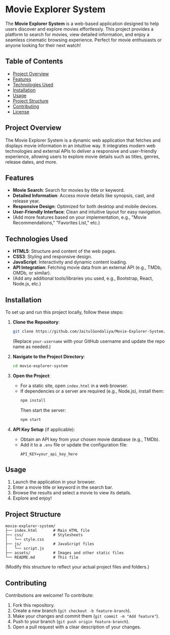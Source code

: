 # Movie Explorer System

The **Movie Explorer System** is a web-based application designed to help users discover and explore movies effortlessly. This project provides a platform to search for movies, view detailed information, and enjoy a seamless cinematic browsing experience. Perfect for movie enthusiasts or anyone looking for their next watch!

## Table of Contents
- [Project Overview](#project-overview)
- [Features](#features)
- [Technologies Used](#technologies-used)
- [Installation](#installation)
- [Usage](#usage)
- [Project Structure](#project-structure)
- [Contributing](#contributing)
- [License](#license)

## Project Overview
The Movie Explorer System is a dynamic web application that fetches and displays movie information in an intuitive way. It integrates modern web technologies and external APIs to deliver a responsive and user-friendly experience, allowing users to explore movie details such as titles, genres, release dates, and more.

## Features
- **Movie Search**: Search for movies by title or keyword.
- **Detailed Information**: Access movie details like synopsis, cast, and release year.
- **Responsive Design**: Optimized for both desktop and mobile devices.
- **User-Friendly Interface**: Clean and intuitive layout for easy navigation.
- (Add more features based on your implementation, e.g., "Movie Recommendations," "Favorites List," etc.)

## Technologies Used
- **HTML5**: Structure and content of the web pages.
- **CSS3**: Styling and responsive design.
- **JavaScript**: Interactivity and dynamic content loading.
- **API Integration**: Fetching movie data from an external API (e.g., TMDb, OMDb, or similar).
- (Add any additional tools/libraries you used, e.g., Bootstrap, React, Node.js, etc.)

## Installation
To set up and run this project locally, follow these steps:

1. **Clone the Repository**:
   ```bash
   git clone https://github.com/JaitulGondaliya/Movie-Explorer-System.git
   ```
   (Replace `your-username` with your GitHub username and update the repo name as needed.)

2. **Navigate to the Project Directory**:
   ```bash
   cd movie-explorer-system
   ```

3. **Open the Project**:
   - For a static site, open `index.html` in a web browser.
   - If dependencies or a server are required (e.g., Node.js), install them:
     ```bash
     npm install
     ```
     Then start the server:
     ```bash
     npm start
     ```

4. **API Key Setup** (if applicable):
   - Obtain an API key from your chosen movie database (e.g., TMDb).
   - Add it to a `.env` file or update the configuration file:
     ```
     API_KEY=your_api_key_here
     ```

## Usage
1. Launch the application in your browser.
2. Enter a movie title or keyword in the search bar.
3. Browse the results and select a movie to view its details.
4. Explore and enjoy!

## Project Structure
```
movie-explorer-system/
├── index.html       # Main HTML file
├── css/             # Stylesheets
│   └── style.css
├── js/              # JavaScript files
│   └── script.js
├── assets/          # Images and other static files
└── README.md        # This file
```
(Modify this structure to reflect your actual project files and folders.)

## Contributing
Contributions are welcome! To contribute:
1. Fork this repository.
2. Create a new branch (`git checkout -b feature-branch`).
3. Make your changes and commit them (`git commit -m "Add feature"`).
4. Push to your branch (`git push origin feature-branch`).
5. Open a pull request with a clear description of your changes.
